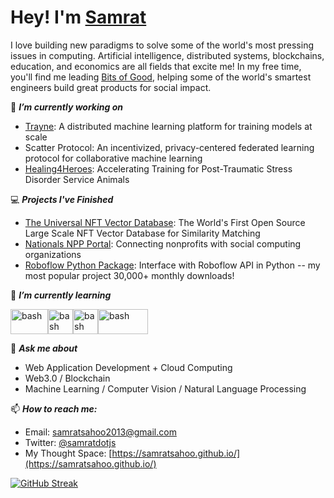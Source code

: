 # Hey! I'm [Samrat](https://samratsahoo.com)

I love building new paradigms to solve some of the world's most pressing issues in computing. Artificial intelligence, distributed systems, blockchains, education, and economics are all fields that excite me! In my free time, you'll find me leading [Bits of Good](https://bitsofgood.org/), helping some of the world's smartest engineers build great products for social impact.

🔭 ***I’m currently working on***
- [Trayne](https://github.com/SamratSahoo/Trayne): A distributed machine learning platform for training models at scale
- Scatter Protocol: An incentivized, privacy-centered federated learning protocol for collaborative machine learning
- [Healing4Heroes](https://github.com/GTBitsOfGood/Healing4Heroes): Accelerating Training for Post-Traumatic Stress Disorder Service Animals

💻 ***Projects I've Finished***
- [The Universal NFT Vector Database](https://universal-nft-vector-database.vercel.app/dashboard):  The World's First Open Source Large Scale NFT Vector Database for Similarity Matching
- [Nationals NPP Portal](https://github.com/GTBitsOfGood/national-npp): Connecting nonprofits with social computing organizations
- [Roboflow Python Package](https://github.com/roboflow/roboflow-python): Interface with Roboflow API in Python -- my most popular project 30,000+ monthly downloads! 

🌱 ***I’m currently learning***
<p align="left"><img src="https://upload.wikimedia.org/wikipedia/commons/thumb/9/95/Vue.js_Logo_2.svg/2367px-Vue.js_Logo_2.svg.png" alt="bash" width="60" height="40"/><img src="https://upload.wikimedia.org/wikipedia/commons/thumb/4/4c/Typescript_logo_2020.svg/1024px-Typescript_logo_2020.svg.png" alt="bash" width="40" height="40"/><img src="https://upload.wikimedia.org/wikipedia/commons/4/45/NuxtJS_Logo.png" alt="bash" width="40" height="40"/><img src="https://upload.wikimedia.org/wikipedia/commons/thumb/0/05/Go_Logo_Blue.svg/1200px-Go_Logo_Blue.svg.png" alt="bash" width="80" height="40"/>
  
💬 ***Ask me about***
- Web Application Development + Cloud Computing
- Web3.0 / Blockchain
- Machine Learning / Computer Vision / Natural Language Processing

📫 ***How to reach me:***
- Email: samratsahoo2013@gmail.com
- Twitter: [@samratdotjs](https://twitter.com/samratdotjs)
- My Thought Space: [https://samratsahoo.github.io/](https://samratsahoo.github.io/)
  
[![GitHub Streak](https://streak-stats.demolab.com?user=SamratSahoo&theme=dracula&hide_border=true)](https://git.io/streak-stats)
